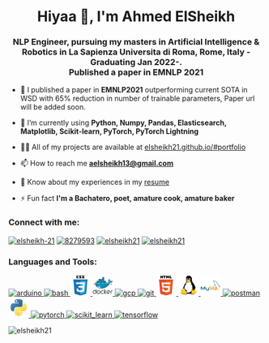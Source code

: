 <h1 align="center">Hiyaa 👋, I'm Ahmed ElSheikh</h1>
<h3 align="center">NLP Engineer, pursuing my masters in Artificial Intelligence & Robotics in La Sapienza Universita di Roma, Rome, Italy -Graduating Jan 2022-.<br>Published a paper in EMNLP 2021</h3>

- 🔭 I published a paper in <strong>EMNLP2021</strong> outperforming current SOTA in WSD with 65% reduction in number of trainable parameters, Paper url will be added soon.

- 🌱 I’m currently using **Python, Numpy, Pandas, Elasticsearch, Matplotlib, Scikit-learn, PyTorch, PyTorch Lightning**

- 👨‍💻 All of my projects are available at [elsheikh21.github.io/#portfolio](elsheikh21.github.io/#portfolio)

- 📫 How to reach me **aelsheikh13@gmail.com**

- 📄 Know about my experiences in my [resume](https://drive.google.com/file/d/1gorXlgVZIcy8_ciDxnnYF5thTtNn0gPG/view?usp=sharing)

- ⚡ Fun fact **I'm a Bachatero, poet, amature cook, amature baker**

<h3 align="left">Connect with me:</h3>
<p align="left">
<a href="https://linkedin.com/in/elsheikh-21" target="blank"><img align="center" src="https://cdn.jsdelivr.net/npm/simple-icons@3.0.1/icons/linkedin.svg" alt="elsheikh-21" height="30" width="40" /></a>
<a href="https://stackoverflow.com/users/8279593" target="blank"><img align="center" src="https://cdn.jsdelivr.net/npm/simple-icons@3.0.1/icons/stackoverflow.svg" alt="8279593" height="30" width="40" /></a>
<a href="https://fb.com/elsheikh21" target="blank"><img align="center" src="https://cdn.jsdelivr.net/npm/simple-icons@3.0.1/icons/facebook.svg" alt="elsheikh21" height="30" width="40" /></a>
<a href="https://instagram.com/elsheikh21" target="blank"><img align="center" src="https://cdn.jsdelivr.net/npm/simple-icons@3.0.1/icons/instagram.svg" alt="elsheikh21" height="30" width="40" /></a>
</p>

<h3 align="left">Languages and Tools:</h3>
<p align="left"> <a href="https://www.arduino.cc/" target="_blank"> <img src="https://cdn.worldvectorlogo.com/logos/arduino-1.svg" alt="arduino" width="40" height="40"/> </a> <a href="https://www.gnu.org/software/bash/" target="_blank"> <img src="https://www.vectorlogo.zone/logos/gnu_bash/gnu_bash-icon.svg" alt="bash" width="40" height="40"/> </a> <a href="https://www.w3schools.com/css/" target="_blank"> <img src="https://raw.githubusercontent.com/devicons/devicon/master/icons/css3/css3-original-wordmark.svg" alt="css3" width="40" height="40"/> </a> <a href="https://www.docker.com/" target="_blank"> <img src="https://raw.githubusercontent.com/devicons/devicon/master/icons/docker/docker-original-wordmark.svg" alt="docker" width="40" height="40"/> </a> <a href="https://cloud.google.com" target="_blank"> <img src="https://www.vectorlogo.zone/logos/google_cloud/google_cloud-icon.svg" alt="gcp" width="40" height="40"/> </a> <a href="https://git-scm.com/" target="_blank"> <img src="https://www.vectorlogo.zone/logos/git-scm/git-scm-icon.svg" alt="git" width="40" height="40"/> </a> <a href="https://www.w3.org/html/" target="_blank"> <img src="https://raw.githubusercontent.com/devicons/devicon/master/icons/html5/html5-original-wordmark.svg" alt="html5" width="40" height="40"/> </a> <a href="https://www.linux.org/" target="_blank"> <img src="https://raw.githubusercontent.com/devicons/devicon/master/icons/linux/linux-original.svg" alt="linux" width="40" height="40"/> </a> <a href="https://www.mysql.com/" target="_blank"> <img src="https://raw.githubusercontent.com/devicons/devicon/master/icons/mysql/mysql-original-wordmark.svg" alt="mysql" width="40" height="40"/> </a> <a href="https://postman.com" target="_blank"> <img src="https://www.vectorlogo.zone/logos/getpostman/getpostman-icon.svg" alt="postman" width="40" height="40"/> </a> <a href="https://www.python.org" target="_blank"> <img src="https://raw.githubusercontent.com/devicons/devicon/master/icons/python/python-original.svg" alt="python" width="40" height="40"/> </a> <a href="https://pytorch.org/" target="_blank"> <img src="https://www.vectorlogo.zone/logos/pytorch/pytorch-icon.svg" alt="pytorch" width="40" height="40"/> </a> <a href="https://scikit-learn.org/" target="_blank"> <img src="https://upload.wikimedia.org/wikipedia/commons/0/05/Scikit_learn_logo_small.svg" alt="scikit_learn" width="40" height="40"/> </a> <a href="https://www.tensorflow.org" target="_blank"> <img src="https://www.vectorlogo.zone/logos/tensorflow/tensorflow-icon.svg" alt="tensorflow" width="40" height="40"/> </a> </p>

<p><img align="left" src="https://github-readme-stats.vercel.app/api/top-langs?username=elsheikh21&show_icons=true&locale=en&layout=compact" alt="elsheikh21" /></p>

